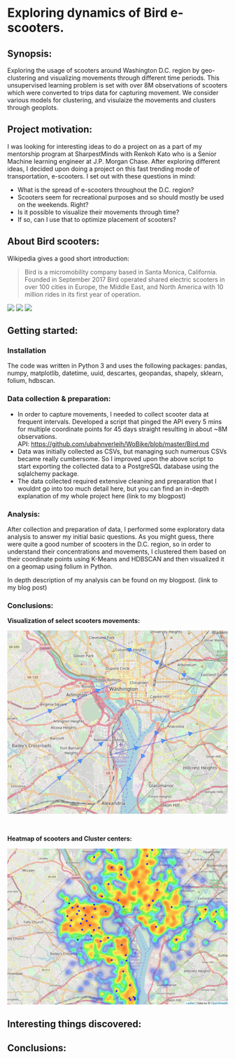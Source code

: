 # Exploring dynamics of Bird e-scooters.

## Synopsis: 
Exploring the usage of scooters around Washington D.C. region by geo-clustering and visualizing movements through different time periods. This unsupervised learning problem is set with over 8M observations of scooters which were converted to trips data for capturing movement. We consider various models for clustering, and visulaize the movements and clusters through geoplots. 

## Project motivation:
I was looking for interesting ideas to do a project on as a part of my mentorship program at SharpestMinds with Renkoh Kato who is a Senior Machine learning engineer at J.P. Morgan Chase. After exploring different ideas, I decided upon doing a project on this fast trending mode of transportation, e-scooters. I set out with these questions in mind:
-	What is the spread of e-scooters throughout the D.C. region?
-	Scooters seem for recreational purposes and so should mostly be used on the weekends. Right?
- Is it possible to visualize their movements through time?
-	If so, can I use that to optimize placement of scooters? 

## About Bird scooters:

Wikipedia gives a good short introduction:

> Bird is a micromobility company based in Santa Monica, California. Founded in September 2017 Bird operated shared electric scooters in over 100 cities in Europe, the Middle East, and North America with 10 million rides in its first year of operation.

<img src="https://media.giphy.com/media/jTfkkLVpDC9Et91mkj/giphy.gif" width="285" > <img src="https://media.giphy.com/media/3o6ozzX4mAcwkkgzG8/giphy.gif" width="285" > <img src="https://media.giphy.com/media/88iJ0OpxFHbd09sFOU/giphy.gif" width="285" > 


## Getting started:
### Installation
The code was written in Python 3 and uses the following packages: pandas, numpy, matplotlib, datetime, uuid, descartes, geopandas, shapely, sklearn, folium, hdbscan.

### Data collection & preparation:
- In order to capture movements, I needed to collect scooter data at frequent intervals. Developed a script that pinged the API every 5 mins for multiple coordinate points for 45 days straight resulting in about ~8M observations.  
API: https://github.com/ubahnverleih/WoBike/blob/master/Bird.md
- Data was initially collected as CSVs, but managing such numerous CSVs became really cumbersome. So I improved upon the above script to start exporting the collected data to a PostgreSQL database using the sqlalchemy package.
- The data collected required extensive cleaning and preparation that I wouldnt go into too much detail here, but you can find an in-depth explanation of my whole project here (link to my blogpost)

### Analysis:
After collection and preparation of data, I performed some exploratory data analysis to answer my initial basic questions. As you might guess, there were quite a good number of scooters in the D.C. region, so in order to understand their concentrations and movements, I clustered them based on their coordinate points using K-Means and HDBSCAN and then visualized it on a geomap using folium in Python.

In depth description of my analysis can be found on my blogpost. (link to my blog post)

### Conclusions:



**Visualization of select scooters movements:**

<img src="https://github.com/himanshu20792/BirdProject/blob/master/StationaryScooters/Images/Individual_Scooter_Movement.png" width="600" >

<p>&nbsp;</p>

**Heatmap of scooters and Cluster centers:**

<img src="https://github.com/himanshu20792/BirdProject/blob/master/StationaryScooters/Images/Stationary_Scooters_Cluster.png" width="600" >

## Interesting things discovered:

## 

## Conclusions:
